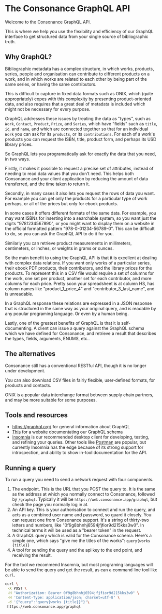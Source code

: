 # The Consonance GraphQL API

Welcome to the Consonance GraphQL API.

This is where we help you use the flexibility and efficiency of our GraphQL interface to get structured data from your single source of bibliographic truth.

## Why GraphQL?

Bibliographic metadata has a complex structure, in which works, products, series, people and organisation can contribute to different products on a work, and in which works are related to each other by being part of the same series, or having the same contributors.

This is difficult to capture in fixed data formats such as ONIX, which (quite appropriately) copes with this complexity by presenting product-oriented data, and also requires that a great deal of metadata is included which might not be necessary for every purpose.

GraphQL addresses these issues by treating the data as "types", such as `Work`, `Contact`, `Product`, `Prize`, and `Series`, which have "fields" such as `title`, `id`, and `name`, and which are connected together so that for an individual `Work` you can ask for its `products`, or its `contributions`. For each of a work's products you can request the ISBN, title, product form, and perhaps its USD library prices.

So GraphQL lets you programatically ask for exactly the data that you need, in two ways.

Firstly, it makes it possible to request a precise set of attributes, instead of needing to read data values that you don't need. This helps both Consonance and your client application by reducing the amount of data transferred, and the time taken to return it.

Secondly, in many cases it also lets you request the rows of data you want. For example you can get only the products for a particular type of work perhaps, or all of the prices but only for ebook products.

In some cases it offers different formats of the same data. For example, you may want ISBNs for inserting into a searchable system, so you want just the digits "9781234567890", or you might want to display them on a website in the official formatted pattern "978-0-01234-56789-0". This can be difficult to do, so you can ask the GraphQL API to do it for you.

Similarly you can retrieve product measurements in millimeters, centimeters, or inches, or weights in grams or ounces.

So the main benefit to using the GraphQL API is that it is excellent at dealing with complex data relations. If you want only works of a particular series, their ebook PDF products, their contributors, and the library prices for the products. To represent this in a CSV file would require a set of columns for the work, one set per product, another set for each contributor, and more columns for each price. Pretty soon your spreadsheet is at column HS, has column names like "product_1_price_4" and "contributor_3_last_name", and is unreadable.

In a GraphQL response these relations are expressed in a JSON response that is structured in the same way as your original query, and is readable by any popular programing language. Or even by a human being.

Lastly, one of the greatest benefits of GraphQL is that it is self-documenting. A client can issue a query against the GraphQL schema which we have defined for Consonance, and retrieve a result that describes the types, fields, arguments, ENUMS, etc..

## The alternatives

Consonance still has a conventional RESTful API, though it is no longer under development.

You can also download CSV files in fairly flexible, user-defined formats, for products and contacts.

ONIX is a popular data interchange format between supply chain partners, and may be more suitable for some purposes.

## Tools and resources

  * https://graphql.org/ for general information about GraphQL
  * [This](http://consonance-graphql-schema.s3-website-eu-west-1.amazonaws.com/) for a website documentating our GraphQL schema
  * [Insomnia](https://insomnia.rest/) is our recommended desktop client for developing, testing, and refining your queries. Other tools like [Postman](https://www.postman.com/) are popular, but currently Insomnia has the edge because of its strong support for introspection, and ability to show in-tool documentation for the API.

## Running a query

To run a query you need to send a network request with four components.

 1. The endpoint. This is the URL that you POST the query to. It is the same as the address at which you normally connect to Consonance, followed by `/graphql`. Typically it will be `https://web.consonance.app/graphql`, but check the page you normally log in at.
 2. An API key. This is your authorisation to connect and run the query, and acts as a combined user name and password, so guard it closely. You can request one from Consonance support. It's a string of thirty-two letters and numbers, like "0f9g8bhnhj6594jfjfior9d215kks3w0". In technical terms it will be used as a "bearer token" in the request.
 3. A GraphQL query which is valid for the Consonance schema. Here's a simple one, which says "give me the titles of the works": `query{works {title}}`
 4. A tool for sending the query and the api key to the end point, and receiving the result.

 For the tool we recommend Insomnia, but most programing languages will be able to send the query and get the result, as can a command line tool like `curl`.
 ```sh
 curl \
  -X POST \
  -H "Authorization: Bearer 0f9g8bhnhj6594jfjfior9d215kks3w0" \
  -H 'Content-Type: application/json; charset=utf-8' \
  -d '{"query":"query{works {title}}"}'\
  https://web.consonance.app/graphql
```
